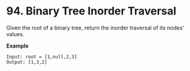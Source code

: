 # 94. Binary Tree Inorder Traversal

Given the root of a binary tree, return the inorder traversal of its nodes' values.

**Example**
```
Input: root = [1,null,2,3]
Output: [1,3,2]
```
